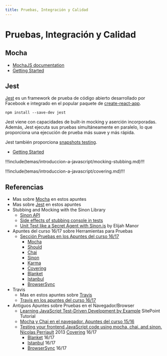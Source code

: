 ```yaml
---
title: Pruebas, Integración y Calidad
---
```


<script>
  import * as Temas from '@config/temas-publicados.js'
  
  //console.log(Temas);
  export default {
      created() {
        let index = Temas.findIndex(t => t.link == this.$page.path);
        //console.log(index);
        if (index > 0) this.$frontmatter.prev = Temas[index-1].link;
        if (index < Temas.length-1) this.$frontmatter.next = Temas[index+1].link;
      },
  
  }
</script>

# Pruebas, Integración y Calidad

## Mocha 

* [MochaJS documentation](http://mochajs.org/)
* [Getting Started](http://mochajs.org/#getting-started)


## Jest

[Jest](https://jestjs.io/) es un framework de prueba de código abierto desarrollado por Facebook e integrado en el popular paquete de [create-react-app](https://github.com/facebook/create-react-app).

```
npm install --save-dev jest
```

Jest viene con capacidades de built-in mocking y aserción incorporadas. Además, Jest ejecuta sus pruebas simultáneamente en paralelo, lo que proporciona una ejecución de prueba más suave y más rápida.

Jest también proporciona [snapshots testing](https://jestjs.io/docs/en/snapshot-testing). 

* [Getting Started](https://jestjs.io/docs/en/getting-started)

!!!include(temas/introduccion-a-javascript/mocking-stubbing.md)!!!

!!!include(temas/introduccion-a-javascript/covering.md)!!!

## Referencias

* Mas sobre [Mocha](mocha) en estos apuntes
* Mas sobre [Jest](jest) en estos apuntes
* Stubbing and Mocking with the Sinon Library
  * [Sinon API](http://sinonjs.org/releases/v1.17.7/)
  * [Side effects of stubbing console in tests](https://gyandeeps.com/console-stubbing/)
  * [Unit Test like a Secret Agent with Sinon.js](http://elijahmanor.com/unit-test-like-a-secret-agent-with-sinon-js/) by Elijah Manor
* Apuntes del curso 16/17 sobre Herramientas para Pruebas
  * [Sección Pruebas en los Apuntes del curso 16/17](https://casianorodriguezleon.gitbooks.io/ull-esit-1617/content/apuntes/pruebas/)
    * [Mocha](https://casianorodriguezleon.gitbooks.io/ull-esit-1617/content/apuntes/pruebas/mocha.html)
    * [Should](https://casianorodriguezleon.gitbooks.io/ull-esit-1617/content/apuntes/pruebas/mocha.html#should)
    * [Chai](https://casianorodriguezleon.gitbooks.io/ull-esit-1617/content/apuntes/pruebas/chai.html)
    * [Sinon](https://casianorodriguezleon.gitbooks.io/ull-esit-1617/content/apuntes/pruebas/sinon.html)
    * [Karma](https://casianorodriguezleon.gitbooks.io/ull-esit-1617/content/apuntes/pruebas/karma.html)
    * [Covering](https://casianorodriguezleon.gitbooks.io/ull-esit-1617/content/apuntes/pruebas/covering.html)
    * [Blanket](https://casianorodriguezleon.gitbooks.io/ull-esit-1617/content/apuntes/pruebas/blanket.html)
    * [Istanbul](https://casianorodriguezleon.gitbooks.io/ull-esit-1617/content/apuntes/pruebas/istanbul.html)
    * [BrowserSync](https://casianorodriguezleon.gitbooks.io/ull-esit-1617/content/apuntes/pruebas/browsersync.html)
* Travis
  * Mas en estos apuntes sobre [Travis](travis)
  * [Travis en los apuntes del curso 16/17](https://casianorodriguezleon.gitbooks.io/ull-esit-1617/content/apuntes/pruebas/travis.html)
* Antiguos Apuntes sobre Pruebas en el Navegador/Browser
  * [Learning JavaScript Test-Driven Development by Example](https://www.sitepoint.com/learning-javascript-test-driven-development-by-example/) SitePoint Tutorial
  * [Mocha y Chai en el navegador. Apuntes del curso 15/16](https://casianorodriguezleon.gitbooks.io/pl1516/content/practicas/mochachaisinon.html)
  * [Testing your frontend JavaScript code using mocha, chai, and sinon. Nicolas Perriault](https://nicolas.perriault.net/code/2013/testing-frontend-javascript-code-using-mocha-chai-and-sinon/) 2013
   [Covering](https://casianorodriguezleon.gitbooks.io/ull-esit-1617/content/apuntes/pruebas/covering.html) 16/17
    * [Blanket](https://casianorodriguezleon.gitbooks.io/ull-esit-1617/content/apuntes/pruebas/blanket.html) 16/17
    * [Istanbul](https://casianorodriguezleon.gitbooks.io/ull-esit-1617/content/apuntes/pruebas/istanbul.html) 16/17
    * [BrowserSync](https://casianorodriguezleon.gitbooks.io/ull-esit-1617/content/apuntes/pruebas/browsersync.html) 16/17

